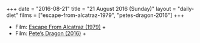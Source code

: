 +++
date = "2016-08-21"
title = "21 August 2016 (Sunday)"
layout = "daily-diet"
films = ["escape-from-alcatraz-1979", "petes-dragon-2016"]
+++

<ul>
<li class="entry films">Film: <a href="/films/escape-from-alcatraz-1979">Escape From Alcatraz (1979)</a> +</li>
<li class="entry films">Film: <a href="/films/petes-dragon-2016">Pete’s Dragon (2016)</a> +</li>
</ul>